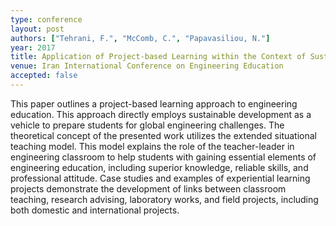 ```yaml
---
type: conference
layout: post
authors: ["Tehrani, F.", "McComb, C.", "Papavasiliou, N."]
year: 2017
title: Application of Project-based Learning within the Context of Sustainable Development in Education of International Engineer Citizens
venue: Iran International Conference on Engineering Education
accepted: false
---
```

This paper outlines a project-based learning approach to engineering education. This approach directly employs sustainable development as a vehicle to prepare students for global engineering challenges. The theoretical concept of the presented work utilizes the extended situational teaching model. This model explains the role of the teacher-leader in engineering classroom to help students with gaining essential elements of engineering education, including superior knowledge, reliable skills, and professional attitude. Case studies and examples of experiential learning projects demonstrate the development of links between classroom teaching, research advising, laboratory works, and field projects, including both domestic and international projects.
